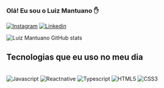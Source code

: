 
### Olá! Eu sou o Luiz Mantuano ✋

[![Instagram](https://img.shields.io/badge/Instagram-E4405F?style=for-the-badge&logo=instagram&logoColor=white)](https://www.instagram.com/luiz.mantuano/)
[![Linkedin](https://img.shields.io/badge/LinkedIn-0077B5?style=for-the-badge&logo=linkedin&logoColor=white)](https://www.linkedin.com/in/luiz-augusto-mantuano-2789b9204/)

![Luiz Mantuano GitHub stats](https://github-readme-stats.vercel.app/api?username=luizmantuano&show_icons=true&theme=dracula)

## Tecnologias que eu uso no meu dia

<div style="display: inline_block"><br/>
    <img align="center" alt="Javascript" src="https://img.shields.io/badge/JavaScript-F7DF1E?style=for-the-badge&logo=javascript&logoColor=black"/>
    <img align="center" alt="Reactnative" src="https://img.shields.io/badge/React_Native-20232A?style=for-the-badge&logo=react&logoColor=61DAFB"/>
    <img align="center" alt="Typescript" src="https://img.shields.io/badge/TypeScript-007ACC?style=for-the-badge&logo=typescript&logoColor=white"/>
    <img align="center" alt="HTML5" src="https://img.shields.io/badge/HTML5-E34F26?style=for-the-badge&logo=html5&logoColor=white"/>
     <img align="center" alt="CSS3" src="https://img.shields.io/badge/CSS3-1572B6?style=for-the-badge&logo=css3&logoColor=white"/>
</div>
